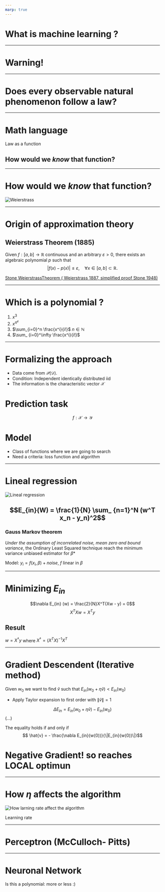 ```yaml
---
marp: true
---
```


# What is machine learning ?
---
# Warning!
---
# Does every observable natural phenomenon follow a law?
---
# Math language 
Law as a function 
## How would we *know* that function?
---
# How would we *know* that function?
![Weierstrass ](https://upload.wikimedia.org/wikipedia/commons/f/f1/Karl_Weierstrass.jpg)

---
# Origin of approximation theory 
## Weierstrass Theorem  (1885)

Given $f:[a,b] \rightarrow \mathbb R$ continuous and an arbitrary $\varepsilon > 0$, there exists an algebraic polynomial $p$ such that 
$$ |f(x) - p(x)| \leq \varepsilon, \quad \forall x \in [a,b] \subset \mathbb R.$$  

[Stone WeierstrassTheorem ( Weierstrass 1887, simplified proof Stone 1948)](https://en.wikipedia.org/wiki/Stone%E2%80%93Weierstrass_theorem)

--- 
# Which is a polynomial ?
1. $x^3$
2. $x^{\pi^e}$
3. $\sum_{i=0}^n \frac{x^i}{i!}$ $n\in \mathbb N$
4. $\sum_ {i=0}^\infty \frac{x^i}{i!}$
---

# Formalizing the approach
- Data come from $\mathcal P (\mathcal D)$. 
- Condition: Independent identically distributed iid
- The information is the characteristic vector $\mathcal X$

# Prediction task
$$f: \mathcal X \rightarrow \mathcal Y$$

# Model 
- Class of functions where we are going to search
- Need a criteria: loss function and algorithm
---
# Lineal regression 
![Lineal regression](https://upload.wikimedia.org/wikipedia/commons/thumb/3/3a/Linear_regression.svg/525px-Linear_regression.svg.png)  

$$E_{in}(W) = \frac{1}{N} \sum_ {n=1}^N (w^T x_n - y_n)^2$$
---
### Gauss Markov theorem 

*Under the assumption of incorrelated noise, mean zero and bound variance*, the Ordinary Least Squared technique reach the minimum variance unbiased estimator for $\beta$* 

Model: 
$y_i = f(x_i, \beta) + noise,$ $f$ linear in $\beta$

---
# Minimizing $E_{in}$

$$\nabla E_{in} (w) = \frac{2}{N}X^T(Xw - y) = 0$$
$$X^TXw = X^T y$$
 ## Result 
$w = X^\dag y$ where $X^ \dag = (X^TX) ^{-1} X^T$

---
# Gradient Descendent (Iterative method) 

Given $w_0$ we want to find $\hat{v}$ such that $E_{in}(w_0 + \eta \hat{v}) < E_{in}(w_0)$

- Apply Taylor expansion to first order with $\| \hat{v} \| = 1$

$$\Delta E_{in} = E_{in}(w_0 + \eta \hat{v}) - E_{in}(w_0)$$
(...)

The equality holds if and only if 
$$ \hat{v} = - \frac{\nabla E_{in}(w(0))}{\|E_{in}(w(0))\|}$$ 
# Negative Gradient! so reaches LOCAL optimun



---
# How $\eta$ affects the algorithm
![How larning rate affect the algorithm ](https://androidkt.com/wp-content/uploads/2020/08/Learning-Rate.png)

Learning rate  

---

# Perceptron (McCulloch- Pitts)

---
# Neuronal Network  

Is this a polynomial: more or less :) 
